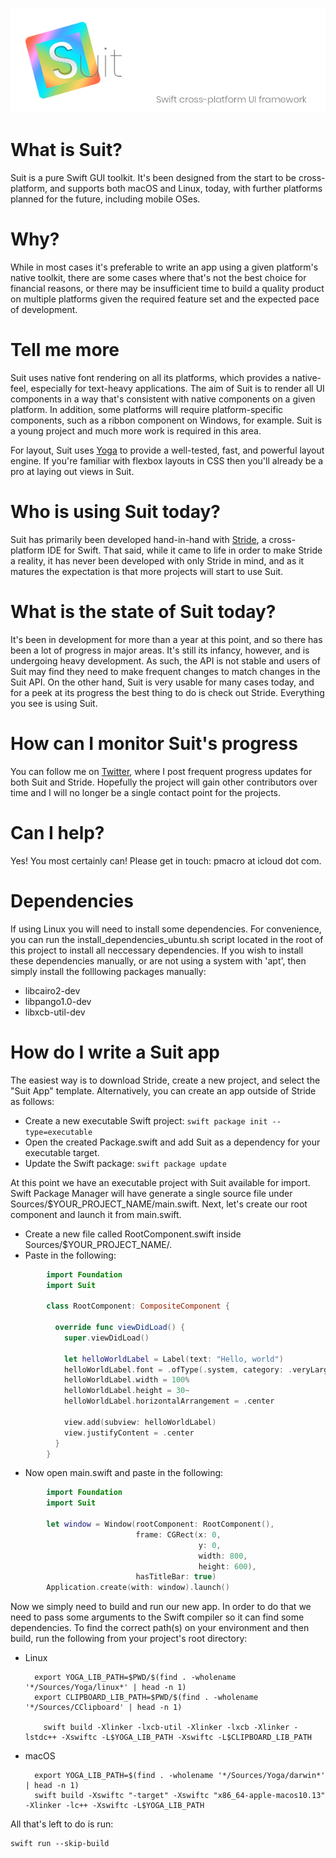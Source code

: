![alt text](./PromoImages/suit_banner.png "Suit: Swift cross platform UI framework")

# What is Suit?
Suit is a pure Swift GUI toolkit.  It's been designed from the start to be cross-platform, and supports both macOS and Linux, today, with further platforms planned for the future, including mobile OSes.

# Why?
While in most cases it's preferable to write an app using a given platform's native toolkit, there are some cases where that's not the best choice for financial reasons, or there may be insufficient time to build a quality product on multiple platforms given the required feature set and the expected pace of development.

# Tell me more
Suit uses native font rendering on all its platforms, which provides a native-feel, especially for text-heavy applications.  The aim of Suit is to render all UI components in a way that's consistent with native components on a given platform.  In addition, some platforms will require platform-specific components, such as a ribbon component on Windows, for example.  Suit is a young project and much more work is required in this area.

For layout, Suit uses [Yoga](https://yogalayout.com) to provide a well-tested, fast, and powerful layout engine.  If you're familiar with flexbox layouts in CSS then you'll already be a pro at laying out views in Suit.

# Who is using Suit today?
Suit has primarily been developed hand-in-hand with [Stride](https://github.com/pmacro/Stride), a cross-platform IDE for Swift.  That said, while it came to life in order to make Stride a reality, it has never been developed with only Stride in mind, and as it matures the expectation is that more projects will start to use Suit.

# What is the state of Suit today?
It's been in development for more than a year at this point, and so there has been a lot of progress in major areas.  It's still its infancy, however, and is undergoing heavy development.  As such, the API is not stable and users of Suit may find they need to make frequent changes to match changes in the Suit API.  On the other hand, Suit is very usable for many cases today, and for a peek at its progress the best thing to do is check out Stride.  Everything you see is using Suit.

# How can I monitor Suit's progress

You can follow me on [Twitter](https://twitter.com/saniceadonut), where I post frequent progress updates for both Suit and Stride.  Hopefully the project will gain other contributors over time and I will no longer be a single contact point for the projects.

# Can I help?

Yes!  You most certainly can!  Please get in touch: pmacro at icloud dot com.


# Dependencies

If using Linux you will need to install some dependencies.  For convenience, you can run the install_dependencies_ubuntu.sh script located in the root of this project to install all neccessary dependencies.  If you wish to install these dependencies manually, or are not using a system with 'apt', then simply install the folllowing packages manually:

- libcairo2-dev
- libpango1.0-dev
- libxcb-util-dev

# How do I write a Suit app

The easiest way is to download Stride, create a new project, and select the "Suit App" template.  Alternatively, you can create an app outside of Stride as follows:

- Create a new executable Swift project: `swift package init --type=executable`
- Open the created Package.swift and add Suit as a dependency for your executable target.
- Update the Swift package: `swift package update`

At this point we have an executable project with Suit available for import.  Swift Package Manager will have generate a single source file under Sources/$YOUR_PROJECT_NAME/main.swift.  Next, let's create our root component and launch it from main.swift.

- Create a new file called RootComponent.swift inside Sources/$YOUR_PROJECT_NAME/.
- Paste in the following:

```swift
        import Foundation
        import Suit
    
        class RootComponent: CompositeComponent {
    
          override func viewDidLoad() {
            super.viewDidLoad()
            
            let helloWorldLabel = Label(text: "Hello, world")
            helloWorldLabel.font = .ofType(.system, category: .veryLarge)
            helloWorldLabel.width = 100%
            helloWorldLabel.height = 30~
            helloWorldLabel.horizontalArrangement = .center
            
            view.add(subview: helloWorldLabel)
            view.justifyContent = .center
          }    
        }
```
    
- Now open main.swift and paste in the following:

```swift
        import Foundation
        import Suit
        
        let window = Window(rootComponent: RootComponent(),
                            frame: CGRect(x: 0,
                                          y: 0,
                                          width: 800,
                                          height: 600),
                            hasTitleBar: true)
        Application.create(with: window).launch() 
```

Now we simply need to build and run our new app.  In order to do that we need to pass some arguments to the Swift compiler so it can find some dependencies.  To find the correct path(s) on your environment and then build, run the following from your project's root directory:

- Linux

        export YOGA_LIB_PATH=$PWD/$(find . -wholename '*/Sources/Yoga/linux*' | head -n 1)
        export CLIPBOARD_LIB_PATH=$PWD/$(find . -wholename '*/Sources/CClipboard' | head -n 1)

          swift build -Xlinker -lxcb-util -Xlinker -lxcb -Xlinker -lstdc++ -Xswiftc -L$YOGA_LIB_PATH -Xswiftc -L$CLIPBOARD_LIB_PATH

- macOS

        export YOGA_LIB_PATH=$(find . -wholename '*/Sources/Yoga/darwin*' | head -n 1)
        swift build -Xswiftc "-target" -Xswiftc "x86_64-apple-macos10.13" -Xlinker -lc++ -Xswiftc -L$YOGA_LIB_PATH

All that's left to do is run:

    swift run --skip-build
        
        
